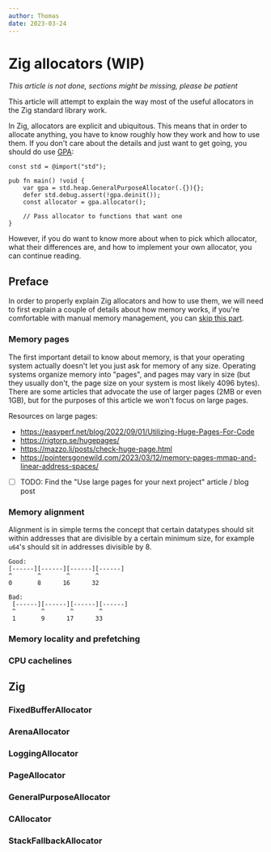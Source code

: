 ```yaml
---
author: Thomas
date: 2023-03-24
---
```


# Zig allocators (WIP)

_This article is not done, sections might be missing, please be patient_

This article will attempt to explain the way most of the useful allocators in
the Zig standard library work.

In Zig, allocators are explicit and ubiquitous. This means that in order to
allocate anything, you have to know roughly how they work and how to use them.
If you don't care about the details and just want to get going, you should do
use [GPA](#generalpurposeallocator):

```zig
const std = @import("std");

pub fn main() !void {
	var gpa = std.heap.GeneralPurposeAllocator(.{}){};
	defer std.debug.assert(!gpa.deinit());
	const allocator = gpa.allocator();

	// Pass allocator to functions that want one
}
```

However, if you do want to know more about when to pick which allocator, what
their differences are, and how to implement your own allocator, you can continue
reading.

## Preface

In order to properly explain Zig allocators and how to use them, we will need to
first explain a couple of details about how memory works, if you're comfortable
with manual memory management, you can [skip this part](#zig).

### Memory pages

The first important detail to know about memory, is that your operating system
actually doesn't let you just ask for memory of any size. Operating systems
organize memory into "pages", and pages may vary in size (but they usually
don't, the page size on your system is most likely 4096 bytes). There are some
articles that advocate the use of larger pages (2MB or even 1GB), but for the
purposes of this article we won't focus on large pages.

Resources on large pages:

- https://easyperf.net/blog/2022/09/01/Utilizing-Huge-Pages-For-Code
- https://rigtorp.se/hugepages/
- https://mazzo.li/posts/check-huge-page.html
- https://pointersgonewild.com/2023/03/12/memory-pages-mmap-and-linear-address-spaces/

- [ ] TODO: Find the "Use large pages for your next project" article / blog post

### Memory alignment

Alignment is in simple terms the concept that certain datatypes should sit
within addresses that are divisible by a certain minimum size, for example
`u64`'s should sit in addresses divisible by 8.

```
Good:
[------][------][------][------]
^       ^       ^       ^
0       8      16      32

Bad:
 [------][------][------][------]
 ^       ^       ^       ^
 1       9      17      33
```

### Memory locality and prefetching

### CPU cachelines

## Zig

### FixedBufferAllocator

### ArenaAllocator

### LoggingAllocator

### PageAllocator

### GeneralPurposeAllocator

### CAllocator

### StackFallbackAllocator
